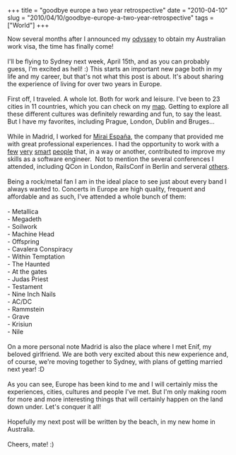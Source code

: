 +++ 
title = "goodbye europe a two year retrospective"
date = "2010-04-10"
slug = "2010/04/10/goodbye-europe-a-two-year-retrospective"
tags =["World"]
+++

<p>
Now several months after I announced my <a href="http://www.leonardoborges.com/writings/2009/10/08/soon-off-to-conquer-lands-afar/" target="_blank">odyssey</a> to obtain my Australian work visa, the time has finally come!<br><br>I'll be flying to Sydney next week, April 15th, and as you can probably guess, I'm excited as hell! :) This starts an important new page both in my life and my career, but that's not what this post is about. It's about sharing the experience of living for over two years in Europe.<br><br>First off, I traveled. A whole lot. Both for work and leisure. I've been to 23 cities in 11 countries, which you can check on my <a href="http://www.tripadvisor.com/MemberProfile?uid=F36E8157798EAF76A8684BC6FDB95DBD&amp;c=pt" target="_blank">map</a>. Getting to explore all these different cultures was definitely rewarding and fun, to say the least. But I have my favorites, including Prague, London, Dublin and Bruges...<br><br>While in Madrid, I worked for <a href="http://www.miraiespana.com/" target="_blank">Mirai España</a>, the company that provided me with great professional experiences. I had the opportunity to work with a <a href="http://twitter.com/pratiknaik" target="_blank">few</a> <a href="http://twitter.com/zukunftsalick" target="_blank">very</a> <a href="http://twitter.com/philly_mac">smart</a> <a href="http://twitter.com/fxn" target="_blank">people</a> that, in a way or another, contributed to improve my skills as a software engineer.  Not to mention the several conferences I attended, including QCon in London, RailsConf in Berlin and serveral <a href="http://www.leonardoborges.com/writings/category/conferences/" target="_blank">others</a>.<br><br>Being a rock/metal fan I am in the ideal place to see just about every band I always wanted to. Concerts in Europe are high quality, frequent and affordable and as such, I've attended a whole bunch of them:<br><br>- Metallica<br>- Megadeth<br>- Soilwork<br>- Machine Head<br>- Offspring<br>- Cavalera Conspiracy<br>- Within Temptation<br>- The Haunted<br>- At the gates<br>- Judas Priest<br>- Testament<br>- Nine Inch Nails<br>- AC/DC<br>- Rammstein<br>- Grave<br>- Krisiun<br>- Nile<br><br>On a more personal note Madrid is also the place where I met Enif, my beloved girlfriend. We are both very excited about this new experience and, of course, we're moving together to Sydney, with plans of getting married next year! :D<br><br>As you can see, Europe has been kind to me and I will certainly miss the experiences, cities, cultures and people I've met. But I'm only making room for more and more interesting things that will certainly happen on the land down under. Let's conquer it all!<br><br>Hopefully my next post will be written by the beach, in my new home in Australia.<br><br>Cheers, mate! :)
</p>

